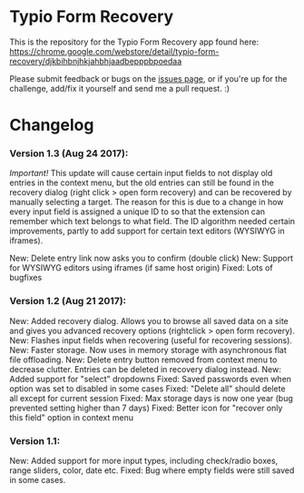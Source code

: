 # Typio Form Recovery

This is the repository for the Typio Form Recovery app found here:
https://chrome.google.com/webstore/detail/typio-form-recovery/djkbihbnjhkjahbhjaadbepppbpoedaa

Please submit feedback or bugs on the [issues page](https://bitbucket.org/nicklassandell/chrome-form-recovery/issues?status=new&status=open), or if you're up for the challenge, add/fix it yourself and send me a pull request. :)

# Changelog

### Version 1.3 (Aug 24 2017):
*Important!* This update will cause certain input fields to not display old entries in the context menu, but the old entries can still be found in the recovery dialog (right click > open form recovery) and can be recovered by manually selecting a target. The reason for this is due to a change in how every input field is assigned a unique ID to so that the extension can remember which text belongs to what field. The ID algorithm needed certain improvements, partly to add support for certain text editors (WYSIWYG in iframes).

New: Delete entry link now asks you to confirm (double click)
New: Support for WYSIWYG editors using iframes (if same host origin)
Fixed: Lots of bugfixes

### Version 1.2 (Aug 21 2017):
New: Added recovery dialog. Allows you to browse all saved data on a site and gives you advanced recovery options (rightclick > open form recovery).
New: Flashes input fields when recovering (useful for recovering sessions).
New: Faster storage. Now uses in memory storage with asynchronous flat file offloading.
New: Delete entry button removed from context menu to decrease clutter. Entries can be deleted in recovery dialog instead.
New: Added support for "select" dropdowns
Fixed: Saved passwords even when option was set to disabled in some cases
Fixed: "Delete all" should delete all except for current session
Fixed: Max storage days is now one year (bug prevented setting higher than 7 days)
Fixed: Better icon for "recover only this field" option in context menu

### Version 1.1:
New: Added support for more input types, including check/radio boxes, range sliders, color, date etc.
Fixed: Bug where empty fields were still saved in some cases.